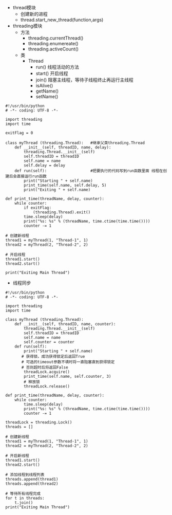 - thread模块
    - 创建新的进程
    - thread.start_new_thread(function,args)
- threading模块
    - 方法
        - threading.currentThread()
        - threading.enumereate()
        - threading.activeCount()
    - 类
        - Thread
            - run() 线程活动的方法 
            - start() 开启线程
            - join() 阻塞主线程，等待子线程终止再运行主线程
            - isAlive()
            - getName()
            - setName()
```
#!/usr/bin/python
# -*- coding: UTF-8 -*-
 
import threading
import time
 
exitFlag = 0
 
class myThread (threading.Thread):   #继承父类threading.Thread
    def __init__(self, threadID, name, delay):
        threading.Thread.__init__(self)
        self.threadID = threadID
        self.name = name
        self.delay = delay
    def run(self):                   #把要执行的代码写到run函数里面 线程在创建后会直接运行run函数 
        print("Starting " + self.name)
        print_time(self.name, self.delay, 5)
        print("Exiting " + self.name)
 
def print_time(threadName, delay, counter):
    while counter:
        if exitFlag:
            (threading.Thread).exit()
        time.sleep(delay)
        print("%s: %s" % (threadName, time.ctime(time.time())))
        counter -= 1
 
# 创建新线程
thread1 = myThread(1, "Thread-1", 1)
thread2 = myThread(2, "Thread-2", 2)
 
# 开启线程
thread1.start()
thread2.start()
 
print("Exiting Main Thread")
```

- 线程同步
```
#!/usr/bin/python
# -*- coding: UTF-8 -*-
 
import threading
import time
 
class myThread (threading.Thread):
    def __init__(self, threadID, name, counter):
        threading.Thread.__init__(self)
        self.threadID = threadID
        self.name = name
        self.counter = counter
    def run(self):
        print("Starting " + self.name)
       # 获得锁，成功获得锁定后返回True
       # 可选的timeout参数不填时将一直阻塞直到获得锁定
       # 否则超时后将返回False
        threadLock.acquire()
        print_time(self.name, self.counter, 3)
        # 释放锁
        threadLock.release()
 
def print_time(threadName, delay, counter):
    while counter:
        time.sleep(delay)
        print("%s: %s" % (threadName, time.ctime(time.time())))
        counter -= 1
 
threadLock = threading.Lock()
threads = []
 
# 创建新线程
thread1 = myThread(1, "Thread-1", 1)
thread2 = myThread(2, "Thread-2", 2)
 
# 开启新线程
thread1.start()
thread2.start()
 
# 添加线程到线程列表
threads.append(thread1)
threads.append(thread2)
 
# 等待所有线程完成
for t in threads:
    t.join()
print("Exiting Main Thread")
```



